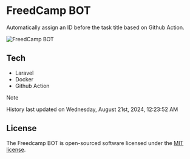 # FreedCamp BOT

Automatically assign an ID before the task title based on Github Action.

![FreedCamp BOT](https://repository-images.githubusercontent.com/737932867/7d34798b-2680-471c-b089-a78a718d3d6a)

## Tech

- Laravel
- Docker
- Github Action

> [!NOTE]  
> History last updated on Wednesday, August 21st, 2024, 12:23:52 AM

## License

The Freedcamp BOT is open-sourced software licensed under the [MIT license](https://opensource.org/licenses/MIT).
